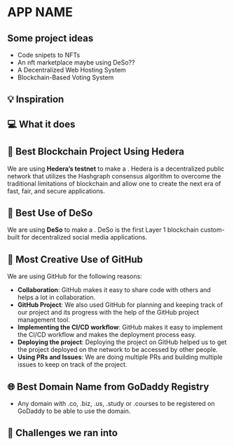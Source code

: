 # APP NAME

## Some project ideas

- Code snipets to NFTs
- An nft marketplace maybe using DeSo??
- A Decentralized Web Hosting System
- Blockchain-Based Voting System

## 💡 Inspiration

## 💻 What it does

## 🔐 Best Blockchain Project Using Hedera

We are using **Hedera’s testnet** to make a <What are we using it for>. Hedera is a decentralized public network that utilizes the Hashgraph consensus algorithm to overcome the traditional limitations of blockchain and allow one to create the next era of fast, fair, and secure applications.

## 🔐 Best Use of DeSo

We are using **DeSo** to make a <What are we using it for>. DeSo is the first Layer 1 blockchain custom-built for decentralized social media applications.

## 🤼 Most Creative Use of GitHub

We are using GitHub for the following reasons:

- **Collaboration**: GitHub makes it easy to share code with others and helps a lot in collaboration.
- **GitHub Project**: We also used GitHub for planning and keeping track of our project and its progress with the help of the GitHub project management tool.
- **Implementing the CI/CD workflow**: GitHub makes it easy to implement the CI/CD workflow and makes the deployment process easy.
- **Deploying the project**: Deploying the project on GitHub helped us to get the project deployed on the network to be accessed by other people.
- **Using PRs and Issues**: We are doing multiple PRs and building multiple issues to keep on track of the project.

## 🌐 Best Domain Name from GoDaddy Registry

- Any domain with .co, .biz, .us, .study or .courses to be registered on GoDaddy to be able to use the domain.

## 🧠 Challenges we ran into
